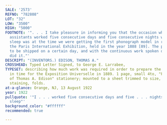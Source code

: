 ```yaml
---
SALE: '2573'
REFNO: "782808"
LOT: "32"
LOW: "3500"
HIGH: "5000"
FOOTNOTE: '". . . I take pleasure in informing you that the occasion when myself and
  assistants worked five consecutive days and five consecutive nights without any
  sleep was at the time we were getting the first phonograph model in readiness for
  the Paris International Exhibition, held in the year 1888 [89]. The phonograph had
  to be shipped on a certain day, and with the continuous work spoken of above, we
  did it."'
DESCRIPT: "(INVENTORS.) EDISON, THOMAS A."
CROSSHEAD: Typed Letter Signed, to George E. Larrabee,
TYPESET: describing how much work was required in order to prepare the first phonograph
  in time for the Exposition Universelle in 1889. 1 page, small 4to, "From the Laboratory
  of Thomas A. Edison" stationery; mounted to a sheet trimmed to size, faint scattered
  staining, folds.
at-a-glance: Orange, NJ, 13 August 1922
year: 1922
pullquote: '"I . . . worked five consecutive days and five . . . nights without any
  sleep"'
background_color: "#ffffff"
recommended: true

---
```

